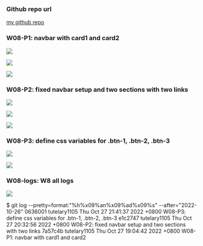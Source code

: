### Github repo url

[my github repo](https://github.com/tutelary1105/1111-sweb-1N-demo-211411011)

### W08-P1: navbar with card1 and card2

![](w08_p1-1.png)

![](w08_p1-2.png)

![](w08_p1-3.png)

### W08-P2: fixed navbar setup and two sections with two links

![](w08_p2-1.png)

![](w08_p2-2.png)

![](w08_p2-3.png)

### W08-P3: define css variables for .btn-1, .btn-2, .btn-3

![](w08_p3-1.png)

![](w08_p3-2.png)

### W08-logs: W8 all logs

![](w08_logs.png)

$ git log --pretty=format:"%h%x09%an%x09%ad%x09%s" --after="2022-10-26"
0636001 tutelary1105 Thu Oct 27 21:41:37 2022 +0800 W08-P3: define css variables for .btn-1, .btn-2, .btn-3
e1c2747 tutelary1105 Thu Oct 27 20:32:56 2022 +0800 W08-P2: fixed navbar setup and two sections with two links
7a57c4b tutelary1105 Thu Oct 27 19:04:42 2022 +0800 W08-P1: navbar with card1 and card2
